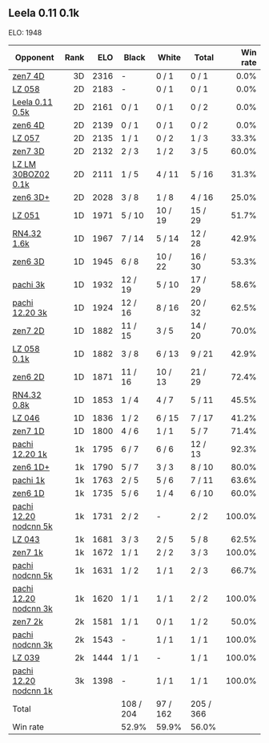 ## Leela 0.11 0.1k ##

ELO: 1948

Opponent | Rank | ELO | Black | White | Total | Win rate
---------|-----:|----:|-------|-------|-------|-------:
[zen7 4D](zen7%204D.md) | 3D | 2316 | - | 0 / 1 | 0 / 1 | 0.0%
[LZ 058](LZ%20058.md) | 2D | 2183 | - | 0 / 1 | 0 / 1 | 0.0%
[Leela 0.11 0.5k](Leela%200.11%200.5k.md) | 2D | 2161 | 0 / 1 | 0 / 1 | 0 / 2 | 0.0%
[zen6 4D](zen6%204D.md) | 2D | 2139 | 0 / 1 | 0 / 1 | 0 / 2 | 0.0%
[LZ 057](LZ%20057.md) | 2D | 2135 | 1 / 1 | 0 / 2 | 1 / 3 | 33.3%
[zen7 3D](zen7%203D.md) | 2D | 2132 | 2 / 3 | 1 / 2 | 3 / 5 | 60.0%
[LZ LM 30BOZ02 0.1k](LZ%20LM%2030BOZ02%200.1k.md) | 2D | 2111 | 1 / 5 | 4 / 11 | 5 / 16 | 31.3%
[zen6 3D+](zen6%203D+.md) | 2D | 2028 | 3 / 8 | 1 / 8 | 4 / 16 | 25.0%
[LZ 051](LZ%20051.md) | 1D | 1971 | 5 / 10 | 10 / 19 | 15 / 29 | 51.7%
[RN4.32 1.6k](RN4.32%201.6k.md) | 1D | 1967 | 7 / 14 | 5 / 14 | 12 / 28 | 42.9%
[zen6 3D](zen6%203D.md) | 1D | 1945 | 6 / 8 | 10 / 22 | 16 / 30 | 53.3%
[pachi 3k](pachi%203k.md) | 1D | 1932 | 12 / 19 | 5 / 10 | 17 / 29 | 58.6%
[pachi 12.20 3k](pachi%2012.20%203k.md) | 1D | 1924 | 12 / 16 | 8 / 16 | 20 / 32 | 62.5%
[zen7 2D](zen7%202D.md) | 1D | 1882 | 11 / 15 | 3 / 5 | 14 / 20 | 70.0%
[LZ 058 0.1k](LZ%20058%200.1k.md) | 1D | 1882 | 3 / 8 | 6 / 13 | 9 / 21 | 42.9%
[zen6 2D](zen6%202D.md) | 1D | 1871 | 11 / 16 | 10 / 13 | 21 / 29 | 72.4%
[RN4.32 0.8k](RN4.32%200.8k.md) | 1D | 1853 | 1 / 4 | 4 / 7 | 5 / 11 | 45.5%
[LZ 046](LZ%20046.md) | 1D | 1836 | 1 / 2 | 6 / 15 | 7 / 17 | 41.2%
[zen7 1D](zen7%201D.md) | 1D | 1800 | 4 / 6 | 1 / 1 | 5 / 7 | 71.4%
[pachi 12.20 1k](pachi%2012.20%201k.md) | 1k | 1795 | 6 / 7 | 6 / 6 | 12 / 13 | 92.3%
[zen6 1D+](zen6%201D+.md) | 1k | 1790 | 5 / 7 | 3 / 3 | 8 / 10 | 80.0%
[pachi 1k](pachi%201k.md) | 1k | 1763 | 2 / 5 | 5 / 6 | 7 / 11 | 63.6%
[zen6 1D](zen6%201D.md) | 1k | 1735 | 5 / 6 | 1 / 4 | 6 / 10 | 60.0%
[pachi 12.20 nodcnn 5k](pachi%2012.20%20nodcnn%205k.md) | 1k | 1731 | 2 / 2 | - | 2 / 2 | 100.0%
[LZ 043](LZ%20043.md) | 1k | 1681 | 3 / 3 | 2 / 5 | 5 / 8 | 62.5%
[zen7 1k](zen7%201k.md) | 1k | 1672 | 1 / 1 | 2 / 2 | 3 / 3 | 100.0%
[pachi nodcnn 5k](pachi%20nodcnn%205k.md) | 1k | 1631 | 1 / 2 | 1 / 1 | 2 / 3 | 66.7%
[pachi 12.20 nodcnn 3k](pachi%2012.20%20nodcnn%203k.md) | 1k | 1620 | 1 / 1 | 1 / 1 | 2 / 2 | 100.0%
[zen7 2k](zen7%202k.md) | 2k | 1581 | 1 / 1 | 0 / 1 | 1 / 2 | 50.0%
[pachi nodcnn 3k](pachi%20nodcnn%203k.md) | 2k | 1543 | - | 1 / 1 | 1 / 1 | 100.0%
[LZ 039](LZ%20039.md) | 2k | 1444 | 1 / 1 | - | 1 / 1 | 100.0%
[pachi 12.20 nodcnn 1k](pachi%2012.20%20nodcnn%201k.md) | 3k | 1398 | - | 1 / 1 | 1 / 1 | 100.0%
Total | | | 108 / 204 | 97 / 162 | 205 / 366 | 
Win rate| | | 52.9% | 59.9% | 56.0% | 
